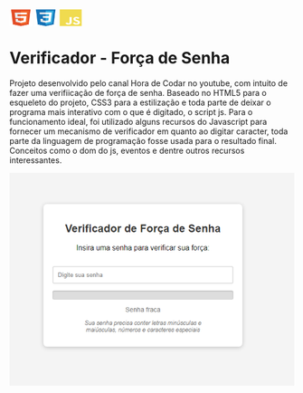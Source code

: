 <div>
    <img align="center" alt="HTML" height="30" width="40" src="https://raw.githubusercontent.com/devicons/devicon/master/icons/html5/html5-original.svg">
    <img align="center" alt="CSS" height="30" width="40" src="https://raw.githubusercontent.com/devicons/devicon/master/icons/css3/css3-original.svg">
    <img align="center" alt="Js" height="30" width="40" src="https://raw.githubusercontent.com/devicons/devicon/master/icons/javascript/javascript-plain.svg">
</div>

# Verificador - Força de Senha

<p>
  Projeto desenvolvido pelo canal Hora de Codar no youtube, com intuito de fazer uma verifiicação de força de senha. Baseado no HTML5 para o esqueleto do projeto, CSS3 para a estilização e toda parte de deixar o programa mais interativo com o que é digitado, o script js. Para o funcionamento ideal, foi utilizado alguns recursos do Javascript para fornecer um mecanismo de verificador em quanto ao digitar caracter, toda parte da linguagem de programação fosse usada para o resultado final. Conceitos como o dom do js, eventos e dentre outros recursos interessantes.
</p>

<img src="./Assets/img/print0.png">
